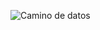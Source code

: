 ![Camino de datos](https://bitbucket.org/sofia_peralta/teclado-ps2/wiki/CaminoDeDatosCharacter.jpeg)
